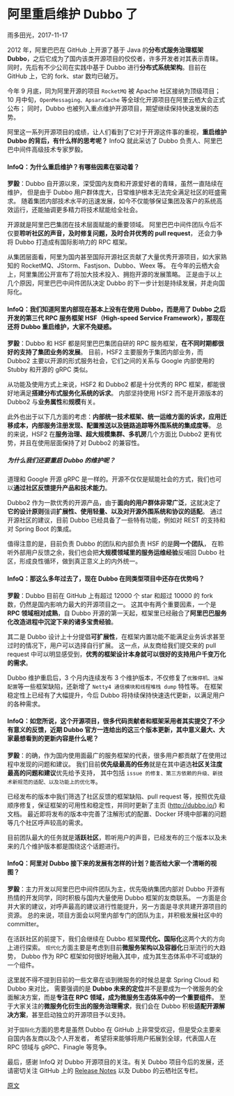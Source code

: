 
# 阿里重启维护 Dubbo 了
雨多田光，2017-11-17

2012 年，阿里巴巴在 GitHub 上开源了基于 Java 的**分布式服务治理框架 Dubbo**，之后它成为了国内该类开源项目的佼佼者，许多开发者对其表示青睐。
同时，先后有不少公司在实践中基于 Dubbo 进行**分布式系统架构**。目前在 GitHub 上，它的 fork、star 数均已破万。

今年 9 月底，同为阿里开源的项目 `RocketMQ` 被 Apache 社区接纳为顶级项目；
10 月中旬，`OpenMessaging、ApsaraCache` 等全球化开源项目在阿里云栖大会正式公布；
同时，Dubbo 也被列入重点维护开源项目，期望继续保持快速发展的态势。

阿里这一系列开源项目的成绩，让人们看到了它对于开源这件事的重视，**重启维护 Dubbo 的背后，有什么样的思考呢？**
InfoQ 就此采访了 Dubbo 负责人、阿里巴巴中间件高级技术专家罗毅。


#### InfoQ：为什么重启维护？有哪些因素在驱动着？
**罗毅**：Dubbo 自开源以來，深受国内友商和开源爱好者的青睐，虽然一直陆续在维护，
但是由于 Dubbo 用户群体庞大，日常维护根本无法完全满足社区的旺盛需求。
随着集团内部技术水平的迅速发展，如今不仅能够保证集团及客户的系统高效运行，还能抽调更多精力将技术赋能给全社会。

开源就是阿里巴巴集团在技术层面赋能的重要领域。
阿里巴巴中间件团队今后不仅要**聆听社区的声音，及时修复问题，及时合并优秀的 pull request**，
还会力争将 Dubbo 打造成有国际影响力的 RPC 框架。

从集团层面看，阿里为国内甚至国际开源社区贡献了大量优秀开源项目，如大家熟知的 RocketMQ、JStorm、Fastjson、Dubbo、Weex 等。
在今年的云栖大会上，阿里集团公开宣布了将加大技术投入、拥抱开源的发展策略。
正是由于以上几个原因，阿里巴巴中间件团队决定 Dubbo 的下一步计划是持续发展，并走向国际化。


#### InfoQ：我们知道阿里内部现在基本上没有在使用 Dubbo，而是用了 Dubbo 之后开发的第三代 RPC 服务框架 HSF（High-speed Service Framework），那现在还将 Dubbo 重启维护，大家不免疑惑。
**罗毅**：Dubbo 和 HSF 都是阿里巴巴集团自研的 RPC 服务框架，**在不同时期都很好的支持了集团业务的发展**。
目前，HSF2 主要服务于集团内部业务，而 Dubbo2 主要以开源的形式服务社会，它们之间的关系与 Google 内部使用的 Stubby 和开源的 gRPC 类似。

从功能及使用方式上来说，HSF2 和 Dubbo2 都是十分优秀的 RPC 框架，都能很好地满足**搭建分布式服务化系统的诉求**。
内部坚持使用 HSF2 而不是开源版本的 Dubbo2 与**业务属性**和**规模**有关。

此外也出于以下几方面的考虑：**内部统一技术框架、统一运维方面的诉求，应用迁移成本，内部服务注册发现、配置推送以及链路追踪等外围系统的集成度等**。
总的来说，HSF2 在**服务治理、超大规模集群、多机房**几个方面比 Dubbo2 更有优势，并且在使用层面保持了对 Dubbo2 的兼容性。

##### 为什么我们还要重启 Dubbo 的维护呢？
道理和 Google 开源 gRPC 是一样的。开源不仅仅是赋能社会的方式，我们也可以**通过社区反馈提升产品和技术能力**。

Dubbo2 作为一款优秀的开源产品，由于**面向的用户群体非常广泛**，这就决定了**它的设计原则**强调**扩展性、使用轻量、以及对开源外围系统和协议的适配**。
通过开源社区的建议，目前 Dubbo 已经具备了一些特有功能，例如对 REST 的支持和对 Spring Boot 的集成。

值得注意的是，目前负责 Dubbo 的团队和内部负责 HSF 的是**同一个团队**，
在聆听外部用户反馈之余，我们也会把**大规模领域里的服务运维经验**反哺回 Dubbo 社区，形成良性循环，做到真正意义上的内外统一。


#### InfoQ：那这么多年过去了，现在 Dubbo 在同类型项目中还存在优势吗？
**罗毅**：Dubbo 目前在 GitHub 上有超过 12000 个 star 和超过 10000 的 fork 数，仍然是国内影响力最大的开源项目之一。
这其中有两个重要因素，一个是 **RPC 领域相对成熟**，自 Dubbo 开源的第一天起，框架里已经融合了**阿里巴巴服务化改造进程中沉淀下来的诸多宝贵经验**。

其二是 Dubbo 设计上十分提倡**可扩展性**，在框架内置功能不能满足业务诉求甚至过时的情况下，用户可以选择自行扩展。
这一点，从友商给我们提交来的 pull request 中可以明显感受到，**优秀的框架设计本身就可以很好的支持用户千变万化的需求**。

Dubbo 维护重启后，3 个月内连续发布 3 个维护版本，不仅修复了`优雅停机、注解配置`等一些框架缺陷，还新增了 `Netty4 通信模块和线程堆栈 dump` 特性等。
在框架稳定性上已经有了大幅提升，今后 Dubbo 将持续保持快速迭代更新，以满足用户的各种需求。


#### InfoQ：如您所说，这个开源项目，很多代码贡献者和框架采用者其实提交了不少有意义的反馈，近期 Dubbo 官方一连给出的这三个版本更新，其中意义最大、大家最想看到的更新内容是什么呢？
**罗毅**：的确，作为国内使用面最广的服务框架的代表，很多用户都贡献了在使用过程中发现的问题和建议。
我们目前**优先级最高的任务**就是在其中遴选**社区关注度最高的问题和建议**优先给予支持，
其中包括 `issue 的修复、第三方依赖的升级、新技术新规范的适配、以及功能上的优化等`。

已经发布的版本中我们筛选了社区反馈的框架缺陷、pull request 等，按照优先级顺序修复，保证框架的可用性和稳定性，并同时更新了主页 (http://dubbo.io/) 和文档。
最近即将发布的版本中完善了注解形式的配置、Docker 环境中部署的问题等几个社区呼声较高的需求。

目前团队最大的任务就是**活跃社区**，聆听用户的声音，已经发布的三个版本以及未来的几个维护版本都是围绕这个话题进行。

#### InfoQ：阿里对 Dubbo 接下来的发展有怎样的计划？能否给大家一个清晰的视图？
**罗毅**：主力开发以阿里巴巴中间件团队为主，优先吸纳集团内部对 Dubbo 开源有热情的开发同学，同时积极与国内大量使用 Dubbo 框架的友商联系。
一方面是合并大家的建议，对呼声最高的建议进行性能提升，另一方面是寻求共建开源项目的资源。
总的来说，项目方面会以阿里内部专门的团队为主，并积极发展社区中的 committer。

在活跃社区的前提下，我们会继续在 Dubbo 框架**现代化、国际化**这两个大的方向上进行探索。
`现代化`方面主要是考虑到目前**微服务架构以及容器化**日渐流行的大趋势，
Dubbo 作为 RPC 框架如何很好地融入其中，成为其生态体系中不可或缺的一个组件。

这里就不得不提到目前的一些文章在谈到微服务的时候总是拿 Spring Cloud 和 Dubbo 来对比，
需要强调的是 **Dubbo 未来的定位**并不是要成为一个微服务的全面解决方案，而是**专注在 RPC 领域，成为微服务生态体系中的一个重要组件**。
至于大家关注的**微服务化衍生出的服务治理需求**，我们会在 Dubbo 积极**适配开源解决方案**，甚至启动独立的开源项目予以支持。

对于`国际化`方面的思考是虽然 Dubbo 在 GitHub 上非常受欢迎，但是受众主要来自国内各友商以及个人开发者，
希望将来能够将用户拓展到全球，代表国人在 RPC 领域与 gRPC、Finagle 等竞争。

最后，感谢 InfoQ 对 Dubbo 开源项目的关注。有关 Dubbo 项目今后的发展，还请密切关注 GitHub 上的 [Release Notes](https://github.com/apache/incubator-dubbo/releases)
以及 Dubbo 的云栖社区专栏。


[原文](http://www.infoq.com/cn/news/2017/11/Ali-restart-maintenance-Dubbo)
